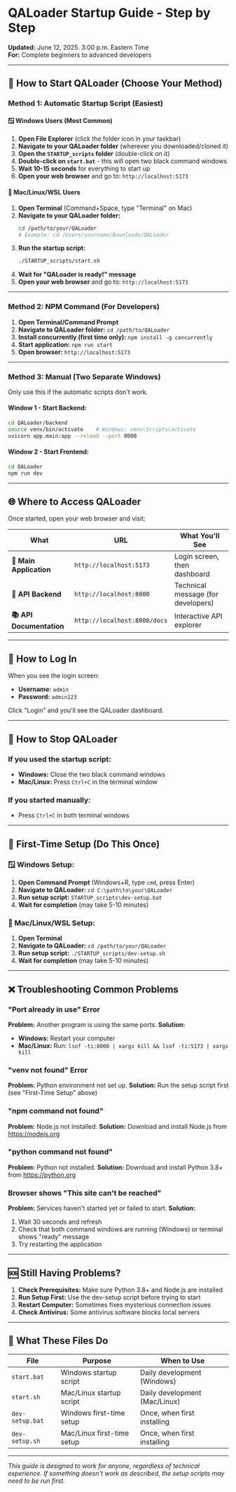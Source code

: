 # QALoader Startup Guide - Step by Step

**Updated:** June 12, 2025. 3:00 p.m. Eastern Time  
**For:** Complete beginners to advanced developers

---

## 🚀 How to Start QALoader (Choose Your Method)

### **Method 1: Automatic Startup Script (Easiest)**

#### **🪟 Windows Users (Most Common)**
1. **Open File Explorer** (click the folder icon in your taskbar)
2. **Navigate to your QALoader folder** (wherever you downloaded/cloned it)
3. **Open the `STARTUP_scripts` folder** (double-click on it)
4. **Double-click on `start.bat`** - this will open two black command windows
5. **Wait 10-15 seconds** for everything to start up
6. **Open your web browser** and go to: `http://localhost:5173`

#### **🐧 Mac/Linux/WSL Users**
1. **Open Terminal** (Command+Space, type "Terminal" on Mac)
2. **Navigate to your QALoader folder:**
   ```bash
   cd /path/to/your/QALoader
   # Example: cd /Users/yourname/Downloads/QALoader
   ```
3. **Run the startup script:**
   ```bash
   ./STARTUP_scripts/start.sh
   ```
4. **Wait for "QALoader is ready!" message**
5. **Open your web browser** and go to: `http://localhost:5173`

---

### **Method 2: NPM Command (For Developers)**
1. **Open Terminal/Command Prompt**
2. **Navigate to QALoader folder:** `cd /path/to/QALoader`
3. **Install concurrently (first time only):** `npm install -g concurrently`
4. **Start application:** `npm run start`
5. **Open browser:** `http://localhost:5173`

---

### **Method 3: Manual (Two Separate Windows)**
Only use this if the automatic scripts don't work.

#### **Window 1 - Start Backend:**
```bash
cd QALoader/backend
source venv/bin/activate    # Windows: venv\Scripts\activate
uvicorn app.main:app --reload --port 8000
```

#### **Window 2 - Start Frontend:**
```bash
cd QALoader
npm run dev
```

---

## 🌐 Where to Access QALoader

Once started, open your web browser and visit:

| What | URL | What You'll See |
|------|-----|-----------------|
| **🎨 Main Application** | `http://localhost:5173` | Login screen, then dashboard |
| **🔧 API Backend** | `http://localhost:8000` | Technical message (for developers) |
| **📚 API Documentation** | `http://localhost:8000/docs` | Interactive API explorer |

---

## 🔑 How to Log In

When you see the login screen:
- **Username:** `admin`
- **Password:** `admin123`

Click "Login" and you'll see the QALoader dashboard.

---

## 🛑 How to Stop QALoader

### **If you used the startup script:**
- **Windows:** Close the two black command windows
- **Mac/Linux:** Press `Ctrl+C` in the terminal window

### **If you started manually:**
- Press `Ctrl+C` in both terminal windows

---

## 🔧 First-Time Setup (Do This Once)

### **🪟 Windows Setup:**
1. **Open Command Prompt** (Windows+R, type `cmd`, press Enter)
2. **Navigate to QALoader:** `cd C:\path\to\your\QALoader`
3. **Run setup script:** `STARTUP_scripts\dev-setup.bat`
4. **Wait for completion** (may take 5-10 minutes)

### **🐧 Mac/Linux/WSL Setup:**
1. **Open Terminal**
2. **Navigate to QALoader:** `cd /path/to/your/QALoader`
3. **Run setup script:** `./STARTUP_scripts/dev-setup.sh`
4. **Wait for completion** (may take 5-10 minutes)

---

## ❌ Troubleshooting Common Problems

### **"Port already in use" Error**
**Problem:** Another program is using the same ports.
**Solution:** 
- **Windows:** Restart your computer
- **Mac/Linux:** Run: `lsof -ti:8000 | xargs kill && lsof -ti:5173 | xargs kill`

### **"venv not found" Error**
**Problem:** Python environment not set up.
**Solution:** Run the setup script first (see "First-Time Setup" above)

### **"npm command not found"**
**Problem:** Node.js not installed.
**Solution:** Download and install Node.js from https://nodejs.org

### **"python command not found"**
**Problem:** Python not installed.
**Solution:** Download and install Python 3.8+ from https://python.org

### **Browser shows "This site can't be reached"**
**Problem:** Services haven't started yet or failed to start.
**Solution:** 
1. Wait 30 seconds and refresh
2. Check that both command windows are running (Windows) or terminal shows "ready" message
3. Try restarting the application

---

## 🆘 Still Having Problems?

1. **Check Prerequisites:** Make sure Python 3.8+ and Node.js are installed
2. **Run Setup First:** Use the dev-setup script before trying to start
3. **Restart Computer:** Sometimes fixes mysterious connection issues
4. **Check Antivirus:** Some antivirus software blocks local servers

---

## 📁 What These Files Do

| File | Purpose | When to Use |
|------|---------|-------------|
| `start.bat` | Windows startup script | Daily development (Windows) |
| `start.sh` | Mac/Linux startup script | Daily development (Mac/Linux) |
| `dev-setup.bat` | Windows first-time setup | Once, when first installing |
| `dev-setup.sh` | Mac/Linux first-time setup | Once, when first installing |

---

*This guide is designed to work for anyone, regardless of technical experience. If something doesn't work as described, the setup scripts may need to be run first.*